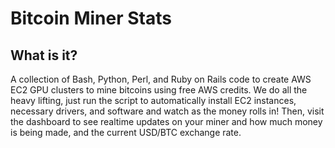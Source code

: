 Bitcoin Miner Stats
=========

What is it?
--------------------------

A collection of Bash, Python, Perl, and Ruby on Rails code to create AWS EC2 GPU clusters
to mine bitcoins using free AWS credits. We do all the heavy lifting, just run the script
to automatically install EC2 instances, necessary drivers, and software and
watch as the money rolls in! Then, visit the dashboard to see realtime updates on your
miner and how much money is being made, and the current USD/BTC exchange rate.